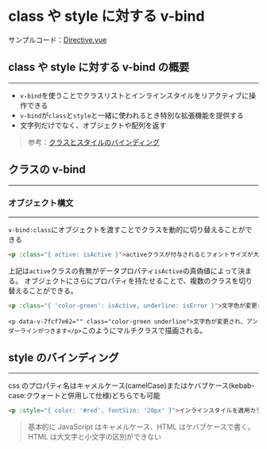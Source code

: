 # class や style に対する v-bind

サンプルコード：[Directive.vue](../Vue.js_Sample_Code/sample-app/src/components/Directive.vue)

## class や style に対する v-bind の概要

---

- `v-bind`を使うことでクラスリストとインラインスタイルをリアクティブに操作できる
- `v-bind`が`class`と`style`と一緒に使われるとき特別な拡張機能を提供する
- 文字列だけでなく、オブジェクトや配列を返す

> 参考：[クラスとスタイルのバインディング](https://v2.ja.vuejs.org/v2/guide/class-and-style.html)

## クラスの v-bind

---

### オブジェクト構文

---

`v-bind:class`にオブジェクトを渡すことでクラスを動的に切り替えることができる

```html
<p :class="{ active: isActive }">activeクラスが付与されるとフォントサイズが大きくなります</p>
```

上記は`active`クラスの有無がデータプロパティ`isActive`の真偽値によって決まる。
オブジェクトにさらにプロパティを持たせることで、複数のクラスを切り替えることができる。

```html
<p :class="{ 'color-green': isActive, underline: isError }">文字色が変更され、アンダーラインがつきます</p>
```

`<p data-v-7fcf7e62="" class="color-green underline">文字色が変更され、アンダーラインがつきます</p>`このようにマルチクラスで描画される。

## style のバインディング

---

css のプロパティ名はキャメルケース(camelCase)またはケバブケース(kebab-case:クウォートと併用して仕様)どちらでも可能

```html
<p :style="{ color: '#red', fontSize: '20px' }">インラインスタイルを適用カラーは赤でフォントサイズは20px</p>
```

> 基本的に JavaScript はキャメルケース、HTML はケバブケースで書く。HTML は大文字と小文字の区別ができない
